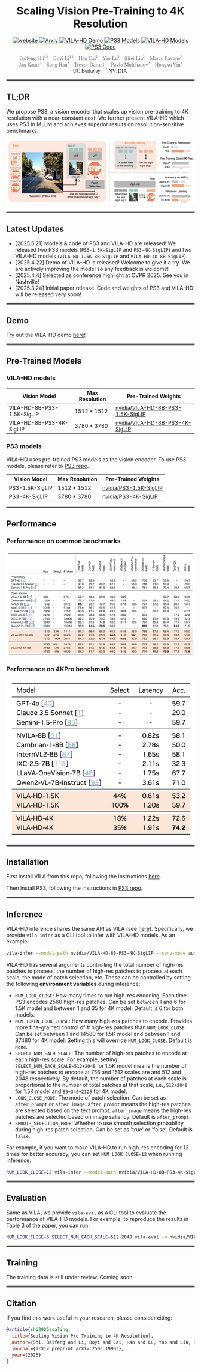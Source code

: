 <div align="center">

# Scaling Vision Pre-Training to 4K Resolution

[![website](https://img.shields.io/badge/website-76b900?style=for-the-badge&logo=safari&labelColor=555555)](https://nvlabs.github.io/PS3/)
[![Arxiv](https://img.shields.io/badge/Arxiv-b31b1b?style=for-the-badge&logo=arxiv&labelColor=555555)](https://arxiv.org/abs/2503.19903)
[![VILA-HD Demo](https://img.shields.io/badge/-VILA--HD_Demo-brightgreen?style=for-the-badge&logo=huggingface&labelColor=555555&color=ff6e00)](https://huggingface.co/spaces/bfshi/VILA-HD-demo)
[![PS3 Models](https://img.shields.io/badge/PS3%20Models%20-ffd21e?style=for-the-badge&logo=huggingface&labelColor=555555)](https://huggingface.co/collections/nvidia/ps3-scaling-vision-pre-training-to-4k-resolution-682d0535b61c07afd45242e9)
[![VILA-HD Models](https://img.shields.io/badge/VILA--HD%20Models%20-ffd21e?style=for-the-badge&logo=huggingface&labelColor=555555)](https://huggingface.co/collections/nvidia/ps3-scaling-vision-pre-training-to-4k-resolution-682d0535b61c07afd45242e9)
[![PS3 Code](https://img.shields.io/badge/PS3%20Code%20-181717?style=for-the-badge&logo=github&labelColor=555555)](https://github.com/NVlabs/PS3)

<div style="font-family: charter;">
  <a href="https://bfshi.github.io" target="_blank" style="color: #6f6f6f; text-decoration: none;">Baifeng Shi</a><sup style="font-size: 0.6em;">1,2</sup>&nbsp;&nbsp;&nbsp;
  <a href="https://sites.google.com/site/boyilics/home" target="_blank" style="color: #6f6f6f; text-decoration: none;">Boyi Li</a><sup style="font-size: 0.6em;">1,2</sup>&nbsp;&nbsp;&nbsp;
  <a href="https://han-cai.github.io/" target="_blank" style="color: #6f6f6f; text-decoration: none;">Han Cai</a><sup style="font-size: 0.6em;">2</sup>&nbsp;&nbsp;&nbsp;
  <a href="https://scholar.google.com/citations?user=OI7zFmwAAAAJ&hl=en/" target="_blank" style="color: #6f6f6f; text-decoration: none;">Yao Lu</a><sup style="font-size: 0.6em;">2</sup>&nbsp;&nbsp;&nbsp;
  <a href="https://sifeiliu.net/" target="_blank" style="color: #6f6f6f; text-decoration: none;">Sifei Liu</a><sup style="font-size: 0.6em;">2</sup>&nbsp;&nbsp;&nbsp;
  <a href="https://research.nvidia.com/person/marco-pavone" target="blank" style="color: #6f6f6f; text-decoration: none;">Marco Pavone</a><sup style="font-size: 0.6em;">2</sup>
  <br>
  <a href="https://jankautz.com/" target="_blank" style="color: #6f6f6f; text-decoration: none;">Jan Kautz</a><sup style="font-size: 0.6em;">2</sup>&nbsp;&nbsp;&nbsp;
  <a href="https://hanlab.mit.edu/songhan/" target="_blank" style="color: #6f6f6f; text-decoration: none;">Song Han</a><sup style="font-size: 0.6em;">2</sup>&nbsp;&nbsp;&nbsp;
  <a href="https://people.eecs.berkeley.edu/~trevor/" target="_blank" style="color: #6f6f6f; text-decoration: none;">Trevor Darrell</a><sup style="font-size: 0.6em;">1</sup>&nbsp;&nbsp;&nbsp;
  <a href="https://www.pmolchanov.com/" target="_blank" style="color: #6f6f6f; text-decoration: none;">Pavlo Molchanov</a><sup style="font-size: 0.6em;">2</sup>&nbsp;&nbsp;&nbsp;
  <a href="https://hongxu-yin.github.io/" target="_blank" style="color: #6f6f6f; text-decoration: none;">Hongxu Yin</a><sup style="font-size: 0.6em;">2</sup>
  <br>
  </a><sup style="font-size: 0.6em;">1</sup> UC Berkeley&nbsp;&nbsp;&nbsp;
  </a><sup style="font-size: 0.6em;">2</sup> NVIDIA&nbsp;&nbsp;&nbsp;
</div>

</div>

<hr style="border: 2px solid gray;"></hr>

## TL;DR

We propose PS3, a vision encoder that scales up vision pre-training to 4K resolution with a near-constant cost. We further present VILA-HD which uses PS3 in MLLM and achieves superior results on resolution-sensitive benchmarks.

![Teaser](assets/teaser.png)

<hr style="border: 2px solid gray;"></hr>

## Latest Updates
- [2025.5.21] Models & code of PS3 and VILA-HD are released! We released two PS3 models (`PS3-1.5K-SigLIP` and `PS3-4K-SigLIP`) and two VILA-HD models (`VILA-HD-1.5K-8B-SigLIP` and `VILA-HD-4K-8B-SigLIP`).
- [2025.4.22] Demo of VILA-HD is released! Welcome to give it a try. We are actively improving the model so any feedback is welcome!
- [2025.4.4] Selected as conference highlight at CVPR 2025. See you in Nashville!
- [2025.3.24] Initial paper release. Code and weights of PS3 and VILA-HD will be released very soon!



<hr style="border: 2px solid gray;"></hr>


## Demo

Try out the VILA-HD demo [here](https://huggingface.co/spaces/bfshi/VILA-HD-demo)!

<hr style="border: 2px solid gray;"></hr>

## Pre-Trained Models

### VILA-HD models

| Vision Model    | Max Resolution | Pre-Trained Weights                                                     |
|-----------------|----------------|-------------------------------------------------------------------------|
| VILA-HD-8B-PS3-1.5K-SigLIP | 1512 * 1512    | [nvidia/VILA-HD-8B-PS3-1.5K-SigLIP](https://huggingface.co/nvidia/VILA-HD-8B-PS3-1.5K-SigLIP) |
| VILA-HD-8B-PS3-4K-SigLIP   | 3780 * 3780    | [nvidia/VILA-HD-8B-PS3-4K-SigLIP](https://huggingface.co/nvidia/VILA-HD-8B-PS3-4K-SigLIP)     |

### PS3 models

VILA-HD uses pre-trained PS3 models as the vision encoder. To use PS3 models, please refer to [PS3 repo](https://github.com/NVlabs/PS3).

| Vision Model    | Max Resolution | Pre-Trained Weights                                                     |
|-----------------|----------------|-------------------------------------------------------------------------|
| PS3-1.5K-SigLIP | 1512 * 1512    | [nvidia/PS3-1.5K-SigLIP](https://huggingface.co/nvidia/PS3-1.5K-SigLIP) |
| PS3-4K-SigLIP   | 3780 * 3780    | [nvidia/PS3-4K-SigLIP](https://huggingface.co/nvidia/PS3-4K-SigLIP)     |

<hr style="border: 2px solid gray;"></hr>

## Performance

### Performance on common benchmarks

![Performance of VILA-HD models](assets/vila_hd_results.png)

### Performance on 4KPro benchmark

![Performance of VILA-HD models on 4KPro](assets/4kpro_results.png)

<hr style="border: 2px solid gray;"></hr>


## Installation

First install VILA from this repo, following the instructions [here](https://github.com/NVlabs/VILA).

Then install PS3, following the instructions in [PS3 repo](https://github.com/NVlabs/PS3).

<hr style="border: 2px solid gray;"></hr>


## Inference

VILA-HD inference shares the same API as VILA (see [here](https://github.com/NVlabs/VILA#inference)). Specifically, we provide `vila-infer` as a CLI tool to infer with VILA-HD models. As an example:

```bash
vila-infer --model-path nvidia/VILA-HD-8B-PS3-4K-SigLIP --conv-mode auto --text "Where does the exit lead to?" --media assets/av_example_1.jpg
```

VILA-HD has several arguments controlling the total number of high-res patches to process, the number of high-res patches to process at each scale, the mode of patch selection, etc. These can be controlled by setting the following **environment variables** during inference:

- `NUM_LOOK_CLOSE`: How many times to run high-res encoding. Each time PS3 encodes 2560 high-res patches. Can be set between 1 and 6 for 1.5K model and between 1 and 35 for 4K model. Default is 6 for both models.
- `NUM_TOKEN_LOOK_CLOSE`: How many high-res patches to encode. Provides more fine-grained control of # high-res patches than `NUM_LOOK_CLOSE`. Can be set between 1 and 14580 for 1.5K model and between 1 and 87480 for 4K model. Setting this will override `NUM_LOOK_CLOSE`. Default is `None`.
- `SELECT_NUM_EACH_SCALE`: The number of high-res patches to encode at each high-res scale. For example, setting `SELECT_NUM_EACH_SCALE=512+2048` for 1.5K model means the number of high-res patches to encode at 756 and 1512 scales are and 512 and 2048 respectively. By default, the number of patches at each scale is proportional to the number of total patches at that scale, i.e., `512+2048` for 1.5K model and `85+340+2125` for 4K model.
- `LOOK_CLOSE_MODE`: The mode of patch selection. Can be set as `after_prompt` or `after_image`. `after_prompt` means the high-res patches are selected based on the text prompt. `after_image` means the high-res patches are selected based on image saliency. Default is `after_prompt`.
- `SMOOTH_SELECTION_PROB`: Whether to use smooth selection probability during high-res patch selection. Can be set as 'true' or 'false'. Default is `false`.

For example, if you want to make VILA-HD to run high-res encoding for 12 times for better accuracy, you can set `NUM_LOOK_CLOSE=12` when running inference:
```bash
NUM_LOOK_CLOSE=12 vila-infer --model-path nvidia/VILA-HD-8B-PS3-4K-SigLIP --conv-mode auto --text "Where does the exit lead to?" --media assets/av_example_1.jpg
```

<hr style="border: 2px solid gray;"></hr>

## Evaluation

Same as VILA, we provide `vila-eval` as a CLI tool to evaluate the performance of VILA-HD models. For example, to reproduce the results in Table 3 of the paper, you can run:

```bash
NUM_LOOK_CLOSE=6 SELECT_NUM_EACH_SCALE=512+2048 vila-eval -m nvidia/VILA-HD-8B-PS3-1.5K-SigLIP -c auto -t textvqa,lmms-chartqa,lmms-docvqa_val,lmms-ocrbench,lmms-realworldqa,mathvista_testmini,lmms-mmbench,lmms-mme,lmms-mmmu_pro,lmms-mmmu_val,lmms-scienceqa_full,lmms-infovqa_val
```

<hr style="border: 2px solid gray;"></hr>

## Training

The training data is still under review. Coming soon.

<hr style="border: 2px solid gray;"></hr>

## Citation

If you find this work useful in your research, please consider citing:

```bibtex
@article{shi2025scaling,
  title={Scaling Vision Pre-Training to 4K Resolution},
  author={Shi, Baifeng and Li, Boyi and Cai, Han and Lu, Yao and Liu, Sifei and Pavone, Marco and Kautz, Jan and Han, Song and Darrell, Trevor and Molchanov, Pavlo and others},
  journal={arXiv preprint arXiv:2503.19903},
  year={2025}
}
```
